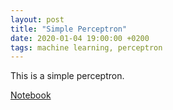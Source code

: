```yaml
---
layout: post
title: "Simple Perceptron"
date: 2020-01-04 19:00:00 +0200
tags: machine learning, perceptron
---
```

This is a simple perceptron.

[Notebook](https://mihainadas.github.io/notebooks/perceptron.html)